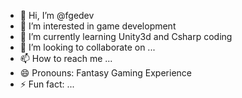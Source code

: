 - 👋 Hi, I’m @fgedev
- 👀 I’m interested in game development
- 🌱 I’m currently learning Unity3d and Csharp coding
- 💞️ I’m looking to collaborate on ...
- 📫 How to reach me ...
- 😄 Pronouns: Fantasy Gaming Experience
- ⚡ Fun fact: ...

<!---
fgedev/fgedev is a ✨ special ✨ repository because its `README.md` (this file) appears on your GitHub profile.
You can click the Preview link to take a look at your changes.
--->

